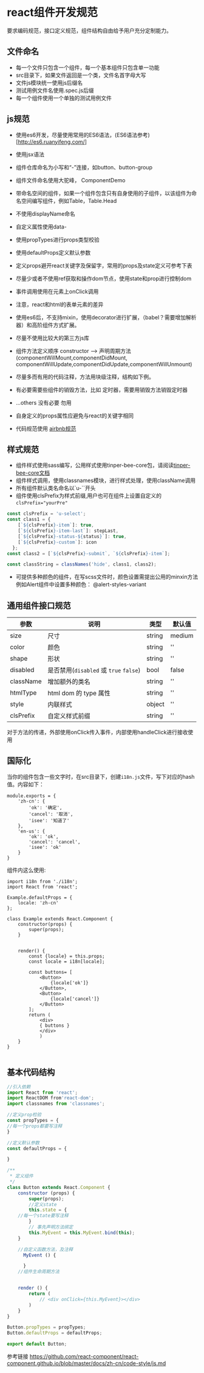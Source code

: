 # react组件开发规范

要求编码规范，接口定义规范，组件结构自由给予用户充分定制能力。

## 文件命名
- 每一个文件只包含一个组件，每一个基本组件只包含单一功能
- src目录下，如果文件返回是一个类，文件名首字母大写
- 文件js模块统一使用js后缀名
- 测试用例文件名使用.spec.js后缀
- 每一个组件使用一个单独的测试用例文件

## js规范
- 使用es6开发，尽量使用常用的ES6语法，(ES6语法参考)[http://es6.ruanyifeng.com/]
- 使用jsx语法
- 组件仓库命名为小写和“-”连接，如button、button-group
- 组件文件命名使用大驼峰， ComponentDemo
- 带命名空间的组件，如果一个组件包含只有自身使用的子组件，以该组件为命名空间编写组件，例如Table，Table.Head
- 不使用displayName命名
- 自定义属性使用data-
- 使用propTypes进行props类型校验
- 使用defaultProps定义默认参数
- 定义props避开react关键字及保留字，常用的props及state定义可参考下表
- 尽量少或者不使用ref获取和操作dom节点，使用state和prop进行控制dom
- 事件调用使用在元素上onClick调用
- 注意，react和html的表单元素的差异
- 使用es6后，不支持mixin，使用decorator进行扩展，（babel？需要增加解析器）和高阶组件方式扩展。
- 尽量不使用比较大的第三方js库
- 组件方法定义顺序 constructor --> 声明周期方法(componentWillMount,componentDidMount,
componentWillUpdate,componentDidUpdate,componentWillUnmount)
- 尽量多而有用的代码注释，方法用块级注释，结构如下例。
- 有必要需要些组件的销毁方法，比如 定时器，需要用销毁方法销毁定时器
- ...others 没有必要 勿用
- 自身定义的props属性应避免与react的关键字相同




- 代码规范使用   [airbnb规范](https://github.com/airbnb/javascript/tree/master/react)

## 样式规范
- 组件样式使用sass编写，公用样式使用tinper-bee-core包，请阅读[tinper-bee-core文档](https://github.com/tinper-bee/tinper-bee-core)
- 组件样式调用，使用classnames模块，进行样式处理，使用className调用
- 所有组件默认类名命名以`u-``开头
- 组件使用clsPrefix为样式前缀,用户也可在组件上设置自定义的`clsPrefix="yourPre"`
```javascript
const clsPrefix = 'u-select';
const class1 = {
    [`${clsPrefix}-item`]: true,
    [`${clsPrefix}-item-last`]: stepLast,
    [`${clsPrefix}-status-${status}`]: true,
    [`${clsPrefix}-custom`]: icon
  };
const class2 = [`${clsPrefix}-submit`, `${clsPrefix}-item`];

const classString = classNames('hide', class1, class2);

```
- 可提供多种颜色的组件，在写scss文件时，颜色设置需提出公用的minxin方法例如Alert组件中设置多种颜色： @alert-styles-variant

## 通用组件接口规范

|参数|说明|类型|默认值|
|---|----|---|------|
|size|尺寸|string|medium|
|color|颜色|string|''|
|shape|形状|string|''|
|disabled|是否禁用(`disabled` 或 `true` `false`)|bool|false|
|className|增加额外的类名|string|''|
|htmlType|html dom 的 type 属性|string|''|
|style|内联样式|object|''|
|clsPrefix|自定义样式前缀|string|''|

对于方法的传递，外部使用onClick传入事件，内部使用handleClick进行接收使用

## 国际化


当你的组件包含一些文字时，在src目录下，创建`i18n.js`文件，写下对应的hash值。内容如下：
```
module.exports = {
    'zh-cn': {
        'ok': '确定',
        'cancel': '取消',
        'isee': '知道了'
    },
    'en-us': {
        'ok': 'ok',
        'cancel': 'cancel',
        'isee': 'ok'
    }
}
```
组件内这么使用:
```
import i18n from './i18n';
import React from 'react';

Example.defaultProps = {
    locale: 'zh-cn'
};

class Example extends React.Component {
    constructor(props) {
        super(props);
    }


    render() {
        const {locale} = this.props;
        const locale = i18n[locale];

        const buttons= [
            <Button>
                {locale['ok']}
            </Button>,
            <Button>
                {locale['cancel']}
            </Button>
        ];
        return (
            <div>
            { buttons }
            </div>
            )
    }
}


```



## 基本代码结构

```javascript
//引入依赖
import React from 'react';
import ReactDOM from'react-dom';
import classnames from 'classnames';

//定义prop检验
const propTypes = {
//每一个props都要写注释
}

//定义默认参数
const defaultProps = {

}

/**
 * 定义组件
 */
class Button extends React.Component {
	constructor (props) {
		super(props);
		//定义state
		this.state = {
    //每一个state要写注释
		}
		// 事先声明方法绑定
		this.MyEvent = this.MyEvent.bind(this);
	}

    //自定义函数方法，及注释
      MyEvent () {

      }
    //组件生命周期方法


	render () {
		return (
			// <div onClick={this.MyEvent}></div>
		)
	}
}

Button.propTypes = propTypes;
Button.defaultProps = defaultProps;

export default Button;
```


参考链接
https://github.com/react-component/react-component.github.io/blob/master/docs/zh-cn/code-style/js.md
